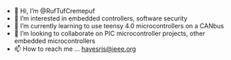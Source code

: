 - 👋 Hi, I’m @RufTufCremepuf
- 👀 I’m interested in embedded controllers, software security
- 🌱 I’m currently learning to use teensy 4.0 microcontrollers on a CANbus
- 💞️ I’m looking to collaborate on PIC microcontroller projects, other embedded microcontrollers
- 📫 How to reach me ... hayesrjs@ieee.org

<!---
RufTufCremepuf/RufTufCremepuf is a ✨ special ✨ repository because its `README.md` (this file) appears on your GitHub profile.
You can click the Preview link to take a look at your changes.
--->
